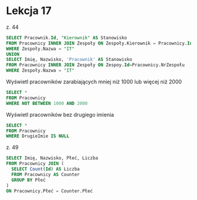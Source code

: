 # Lekcja 17

z. 44

```SQL
SELECT Pracownik.Id, "Kierownik" AS Stanowisko
FROM Pracownicy INNER JOIN Zespoły ON Zespoły.Kierownik = Pracownicy.Id
WHERE Zespoły.Nazwa = "IT"
UNION
SELECT Imię, Nazwisko, 'Pracownik' AS Stanowisko
FROM Pracownicy INNER JOIN Zespoły ON Zespoy.Id=Pracownicy.NrZespołu
WHERE Zespoły.Nazwa = "IT"
```

Wyświetl pracowników zarabiających mniej niż 1000 lub więcej niż 2000

```SQL
SELECT *
FROM Pracownicy
WHERE NOT BETWEEN 1000 AND 2000
```

Wyświetl pracowników bez drugiego imienia

```SQL
SELECT *
FROM Pracownicy
WHERE DrugieImie IS NULL
```

z. 49

```SQL
SELECT Imię, Nazwisko, Płeć, Liczba
FROM Pracownicy JOIN (
  SELECT Count(Id) AS Liczba
  FROM Pracownicy AS Counter
  GROUP BY Płeć
)
ON Pracownicy.Płeć = Counter.Płeć
```
